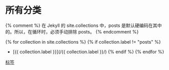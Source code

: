 ---
---

# 所有分类

{% comment %}
在 Jekyll 的 site.collections 中，posts 是默认硬编码在其中的。所以，在循环时，必须手动排除 posts。
{% endcomment %}

{% for collection in site.collections %}
    {% if collection.label != "posts" %}
- [{{ collection.label }}](/{{ collection.label }}/)
    {% endif %}
{% endfor %}

[标签](/tag/)